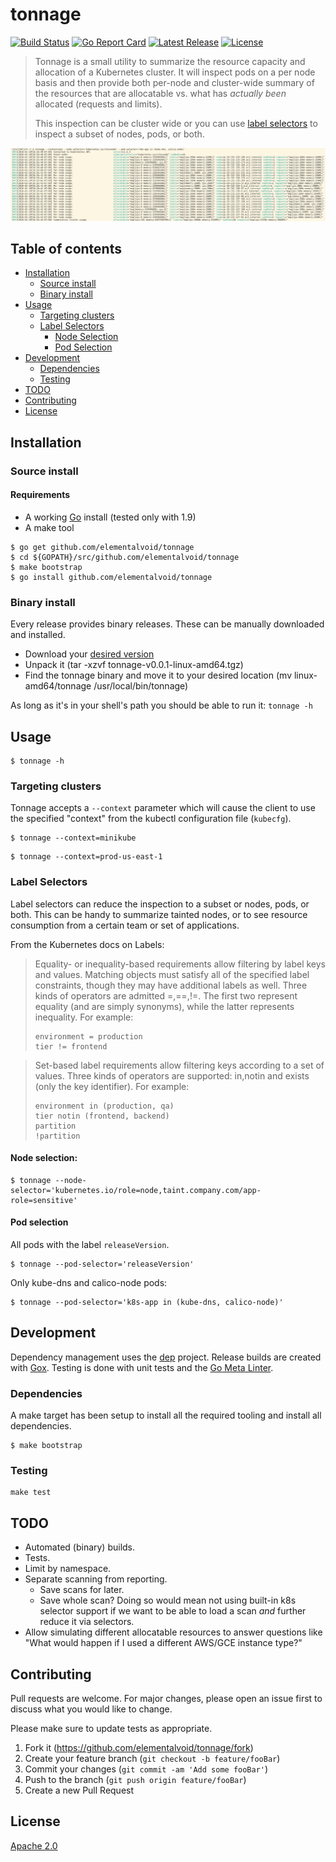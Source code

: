 # tonnage
[![Build Status](https://img.shields.io/travis/elementalvoid/tonnage.svg)](https://travis-ci.org/elementalvoid/tonnage)
[![Go Report Card](https://goreportcard.com/badge/github.com/elementalvoid/tonnage)](https://goreportcard.com/report/github.com/elementalvoid/tonnage)
[![Latest Release](https://img.shields.io/github/release/elementalvoid/tonnage.svg)](https://github.com/elementalvoid/tonnage/releases)
[![License](https://img.shields.io/github/license/elementalvoid/tonnage.svg)](https://github.com/elementalvoid/tonnage/blob/master/LICENSE)

>Tonnage is a small utility to summarize the resource capacity and allocation of a Kubernetes cluster. It will inspect pods on a per node basis and then provide both per-node and cluster-wide summary of the resources that are allocatable vs. what has _actually been_ allocated (requests and limits).
>
>This inspection can be cluster wide or you can use [label selectors](https://kubernetes.io/docs/concepts/overview/working-with-objects/labels/) to inspect a subset of nodes, pods, or both.

![](screenshot.png)

## Table of contents
  * [Installation](#installation)
     * [Source install](#source-install)
     * [Binary install](#binary-install)
  * [Usage](#usage)
     * [Targeting clusters](#targeting-clusters)
     * [Label Selectors](#label-selectors)
        * [Node Selection](#node-selection)
        * [Pod Selection](#pod-selection)
  * [Development](#development)
    * [Dependencies](#dependencies)
    * [Testing](#testing)
  * [TODO](#todo)
  * [Contributing](#contributing)
  * [License](#license)

## Installation

### Source install
#### Requirements
* A working [Go](https://golang.org/) install (tested only with 1.9)
* A make tool

```
$ go get github.com/elementalvoid/tonnage
$ cd ${GOPATH}/src/github.com/elementalvoid/tonnage
$ make bootstrap
$ go install github.com/elementalvoid/tonnage
```

### Binary install
Every release provides binary releases. These can be manually downloaded and installed.

* Download your [desired version](https://github.com/elementalvoid/tonnage/releases)
* Unpack it (tar -xzvf tonnage-v0.0.1-linux-amd64.tgz)
* Find the tonnage binary and move it to your desired location (mv linux-amd64/tonnage /usr/local/bin/tonnage)

As long as it's in your shell's path you should be able to run it: `tonnage -h`

## Usage

```
$ tonnage -h 
```

### Targeting clusters
Tonnage accepts a `--context` parameter which will cause the client to use the specified "context" from the kubectl configuration file (`kubecfg`).
```
$ tonnage --context=minikube
```
```
$ tonnage --context=prod-us-east-1
```

### Label Selectors
Label selectors can reduce the inspection to a subset or nodes, pods, or both. This can be handy to summarize tainted nodes, or to see resource consumption from a certain team or set of applications.

From the Kubernetes docs on Labels:
>Equality- or inequality-based requirements allow filtering by label keys and values. Matching objects must satisfy all of the specified label constraints, though they may have additional labels as well. Three kinds of operators are admitted =,==,!=. The first two represent equality (and are simply synonyms), while the latter represents inequality. For example:
>```
>environment = production
>tier != frontend
>```

>Set-based label requirements allow filtering keys according to a set of values. Three kinds of operators are supported: in,notin and exists (only the key identifier). For example:
>```
>environment in (production, qa)
>tier notin (frontend, backend)
>partition
>!partition
>```

#### Node selection:
```
$ tonnage --node-selector='kubernetes.io/role=node,taint.company.com/app-role=sensitive'
```

#### Pod selection
All pods with the label `releaseVersion`.
```
$ tonnage --pod-selector='releaseVersion'
```

Only kube-dns and calico-node pods:
```
$ tonnage --pod-selector='k8s-app in (kube-dns, calico-node)'
```

## Development
Dependency management uses the [dep](https://github.com/golang/dep) project. Release builds are created with [Gox](https://github.com/mitchellh/gox). Testing is done with unit tests and the [Go Meta Linter](https://github.com/alecthomas/gometalinter).
### Dependencies

A make target has been setup to install all the required tooling and install all dependencies.
```
$ make bootstrap
```

### Testing
```
make test
```

## TODO
* Automated (binary) builds.
* Tests.
* Limit by namespace.
* Separate scanning from reporting.
  * Save scans for later.
  * Save whole scan? Doing so would mean not using built-in k8s selector support if we want to be able to load a scan _and_ further reduce it via selectors.
* Allow simulating different allocatable resources to answer questions like "What would happen if I used a different AWS/GCE instance type?"

## Contributing
Pull requests are welcome. For major changes, please open an issue first to discuss what you would like to change.

Please make sure to update tests as appropriate.

1. Fork it (<https://github.com/elementalvoid/tonnage/fork>)
2. Create your feature branch (`git checkout -b feature/fooBar`)
3. Commit your changes (`git commit -am 'Add some fooBar'`)
4. Push to the branch (`git push origin feature/fooBar`)
5. Create a new Pull Request

## License
[Apache 2.0](./LICENSE)
